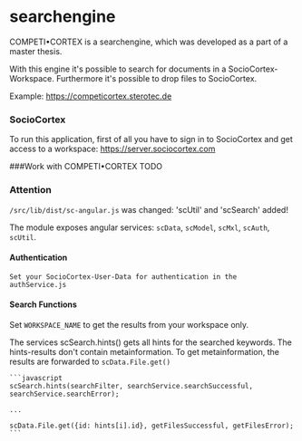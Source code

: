 # searchengine
COMPETI&bull;CORTEX is a searchengine, which was developed as a part of a master thesis.

With this engine it's possible to search for documents in a SocioCortex-Workspace.
Furthermore it's possible to drop files to SocioCortex.

Example: https://competicortex.sterotec.de


### SocioCortex
To run this application, first of all you have to sign in to SocioCortex and get access to a workspace:
https://server.sociocortex.com


###Work with COMPETI&bull;CORTEX
TODO


### Attention
`/src/lib/dist/sc-angular.js` was changed: 'scUtil' and 'scSearch' added! 
   
The module exposes angular services: `scData`, `scModel`, `scMxl`, `scAuth`, `scUtil`.


#### Authentication
    Set your SocioCortex-User-Data for authentication in the authService.js
   
    
#### Search Functions
Set `WORKSPACE_NAME` to get the results from your workspace only.
    
The services scSearch.hints() gets all hints for the searched keywords.
The hints-results don't contain metainformation. To get metainformation, 
the results are forwarded to `scData.File.get()`
    
    
    ```javascript
    scSearch.hints(searchFilter, searchService.searchSuccessful, searchService.searchError);
    
    ...
    
    scData.File.get({id: hints[i].id}, getFilesSuccessful, getFilesError);
    ```
